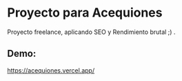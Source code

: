# Proyecto para Acequiones

Proyecto freelance, aplicando SEO y Rendimiento brutal ;) .

## Demo:

https://acequiones.vercel.app/
